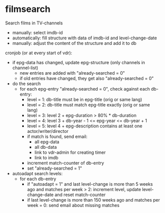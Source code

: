 # filmsearch
Search films in TV-channels

- manually:      select imdb-id
- automatically: fill structure with data of imdb-id and level-change-date
- manually:      adjust the content of the structure and add it to db

cronjob (or at every start of vdr):
- if epg-data has changed, update epg-structure (only channels in channel-list)
  - new entries are added with "already-searched = 0"
  - if old entries have changed, they get also "already-searched = 0"
- do the search
  - for each epg-entry "already-searched = 0", check against each db-entry:
    - level = 1: db-title must be in epg-title (orig or same lang)
    - level = 2: db-title must match epg-title exactly (orig or same lang)
    - level = 3: level 2 + epg-duration > 80% * db-duration
    - level = 4: level 3 + db-year - 1 <= epg-year <= db-year + 1
    - level = 5: level 4 + epg-description contains at least one
                 actor/writer/director
    - if match is found, send email:
      - all epg-data
      - all db-data
      - link to vdr-admin for creating timer
      - link to imdb
    - increment match-counter of db-entry
    - set "already-searched = 1"
- autoadapt search levels:
  - for each db-entry
    - if "autoadapt = 1" and last level-change is more than 5 weeks ago and
      matches per week > 2:
      increment level, update level-change-date and reset match-counter
    - if last level-change is more than 150 weeks ago and matches per week = 0:
      send email about missing matches
